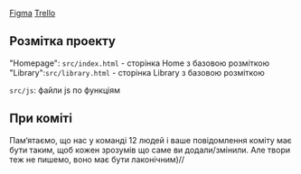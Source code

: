 [Figma](https://www.figma.com/file/ieXHCTVNre6afLNCW0cDFc/Filmoteka?node-id=0%3A1)
[Trello](https://trello.com/b/mRe9YCp9/project01)

## Розмітка проекту

"Homepage": `src/index.html` - сторінка Home з базовою розміткою
"Library":`src/library.html` - сторінка Library з базовою розміткою

`src/js`: файли js по функціям

## При коміті

Пам‘ятаємо, що нас у команді 12 людей і ваше повідомлення коміту має бути таким,
щоб кожен зрозумів що саме ви додали/змінили. Але твори теж не пишемо, воно має
бути лаконічним)//
